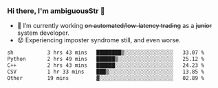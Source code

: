 ### Hi there, I'm ambiguou~~s~~Str 👋

<!--
**ambiguoustexture/ambiguoustexture** is a ✨ _special_ ✨ repository because its `README.md` (this file) appears on your GitHub profile.

Here are some ideas to get you started:
-->
- 🔭 I’m currently working ~~on automated/low-latency trading~~ as a ~~junior~~ system developer.
- :worried: Experiencing imposter syndrome still, and even worse.

<!--START_SECTION:waka-->

```txt
sh           3 hrs 43 mins   ████████▒░░░░░░░░░░░░░░░░   33.07 %
Python       2 hrs 49 mins   ██████▒░░░░░░░░░░░░░░░░░░   25.12 %
C++          2 hrs 43 mins   ██████░░░░░░░░░░░░░░░░░░░   24.23 %
CSV          1 hr 33 mins    ███▒░░░░░░░░░░░░░░░░░░░░░   13.85 %
Other        19 mins         ▓░░░░░░░░░░░░░░░░░░░░░░░░   02.89 %
```

<!--END_SECTION:waka-->
